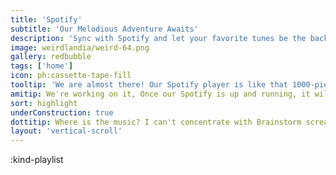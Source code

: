 ```yaml
---
title: 'Spotify'
subtitle: 'Our Melodious Adventure Awaits'
description: 'Sync with Spotify and let your favorite tunes be the background score to your creative journey!'
image: weirdlandia/weird-64.png
gallery: redbubble
tags: ['home']
icon: ph:cassette-tape-fill
tooltip: 'We are almost there! Our Spotify player is like that 1000-piece puzzle with just one piece missing. Bear with us as we find that last piece to complete the melody!'
amitip: We're working on it, Once our Spotify is up and running, it will be like your personal DJ for creativity. Prepare your playlists!'
sort: highlight
underConstruction: true
dottitip: Where is the music? I can't concentrate with Brainstorm screaming lists at all hours.
layout: 'vertical-scroll'
---
```


:kind-playlist
